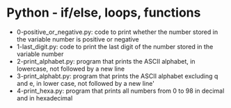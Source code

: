 # Python - if/else, loops, functions
* 0-positive_or_negative.py: code to print whether the number stored in the variable number is positive or negative
* 1-last_digit.py: code to print the last digit of the number stored in the variable number
* 2-print_alphabet.py: program that prints the ASCII alphabet, in lowercase, not followed by a new line
* 3-print_alphabt.py: program that prints the ASCII alphabet excluding q and e, in lower case, not followed by a new line'
* 4-print_hexa.py: program that prints all numbers from 0 to 98 in decimal and in hexadecimal
